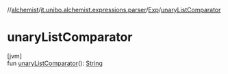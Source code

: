 //[alchemist](../../../index.md)/[it.unibo.alchemist.expressions.parser](../index.md)/[Exp](index.md)/[unaryListComparator](unary-list-comparator.md)

# unaryListComparator

[jvm]\
fun [unaryListComparator](unary-list-comparator.md)(): [String](https://docs.oracle.com/javase/8/docs/api/java/lang/String.html)
